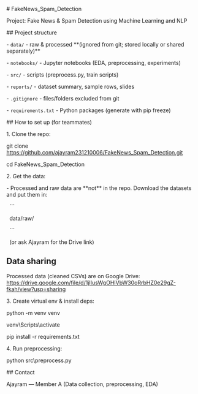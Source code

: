 \# FakeNews\_Spam\_Detection



Project: Fake News \& Spam Detection using Machine Learning and NLP



\## Project structure

\- `data/` - raw \& processed \*\*(ignored from git; stored locally or shared separately)\*\*

\- `notebooks/` - Jupyter notebooks (EDA, preprocessing, experiments)

\- `src/` - scripts (preprocess.py, train scripts)

\- `reports/` - dataset summary, sample rows, slides

\- `.gitignore` - files/folders excluded from git

\- `requirements.txt` - Python packages (generate with pip freeze)



\## How to set up (for teammates)

1\. Clone the repo:

git clone https://github.com/ajayram231210006/FakeNews_Spam_Detection.git

cd FakeNews\_Spam\_Detection





2\. Get the data:

\- Processed and raw data are \*\*not\*\* in the repo. Download the datasets and put them in:

&nbsp; ```

&nbsp; data/raw/

&nbsp; ```

&nbsp; (or ask Ajayram for the Drive link)

## Data sharing
Processed data (cleaned CSVs) are on Google Drive:
https://drive.google.com/file/d/1jIIusWgOHIVbW30oRrbHZ0e29gZ-fkah/view?usp=sharing



3\. Create virtual env \& install deps:

python -m venv venv

venv\\Scripts\\activate

pip install -r requirements.txt





4\. Run preprocessing:

python src\\preprocess.py





\## Contact

Ajayram — Member A (Data collection, preprocessing, EDA)





